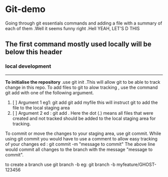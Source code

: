 # Git-demo
Going through git essentials commands and adding a file with a summary of each of them .Well it seems funny right .Hell YEAH, LET'S D THIS 

## The first command mostly used locally will be below this header

### local development
***
**To initialise the repository** .use git init .This will allow git to be able to track change in this repo.
To add files to git to alow tracking , use the command git add with one of the following argument.
1. [ ] Argument 1
eg1: git add <filename>
git add myfile
this will instruct  git to add the file to the local staging area  
1. [ ] Argument 2 
ed : git add . 
Here the dot (.) means all files that were created and not tracked should be added to the local staging area for tracking.

To commit or move the changes to your staging area, use git commit. While using git commit you would have to use a comment to allow easy tracking of your changes 
ed : git commit -m "message to commit"
The above line would commit all changes to the branch with the message "message to commit".

to create a branch use git branch -b <branchname>
eg: git branch -b myfeature/GHOST-123456

